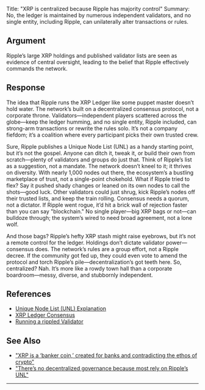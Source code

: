 Title: "XRP is centralized because Ripple has majority control"
Summary: No, the ledger is maintained by numerous independent validators, and no single entity, including Ripple, can unilaterally alter transactions or rules.

## Argument  
Ripple’s large XRP holdings and published validator lists are seen as evidence of central oversight, leading to the belief that Ripple effectively commands the network.

## Response  
The idea that Ripple runs the XRP Ledger like some puppet master doesn’t hold water. The network’s built on a decentralized consensus protocol, not a corporate throne. Validators—independent players scattered across the globe—keep the ledger humming, and no single entity, Ripple included, can strong-arm transactions or rewrite the rules solo. It’s not a company fiefdom; it’s a coalition where every participant picks their own trusted crew.

Sure, Ripple publishes a Unique Node List (UNL) as a handy starting point, but it’s not the gospel. Anyone can ditch it, tweak it, or build their own from scratch—plenty of validators and groups do just that. Think of Ripple’s list as a suggestion, not a mandate. The network doesn’t kneel to it; it thrives on diversity. With nearly 1,000 nodes out there, the ecosystem’s a bustling marketplace of trust, not a single-point chokehold.
What if Ripple tried to flex? Say it pushed shady changes or leaned on its own nodes to call the shots—good luck. Other validators could just shrug, kick Ripple’s nodes off their trusted lists, and keep the train rolling. Consensus needs a quorum, not a dictator. If Ripple went rogue, it’d hit a brick wall of rejection faster than you can say "blockchain." No single player—big XRP bags or not—can bulldoze through; the system’s wired to need broad agreement, not a lone wolf.

And those bags? Ripple’s hefty XRP stash might raise eyebrows, but it’s not a remote control for the ledger. Holdings don’t dictate validator power—consensus does. The network’s rules are a group effort, not a Ripple decree. If the community got fed up, they could even vote to amend the protocol and torch Ripple’s pile—decentralization’s got teeth here. So, centralized? Nah. It’s more like a rowdy town hall than a corporate boardroom—messy, diverse, and stubbornly independent.

## References
- [Unique Node List (UNL) Explanation](https://xrpl.org/docs/concepts/consensus-protocol/unl)
- [XRP Ledger Consensus](https://xrpl.org/consensus.html)
- [Running a rippled Validator](https://xrpl.org/run-a-rippled-validator.html)

## See Also
- ["XRP is a ‘banker coin,’ created for banks and contradicting the ethos of crypto"](xrp-is-a-banker-coin-created-for-banks-and-contradicting-the-ethos-of-crypto.html)
- ["There’s no decentralized governance because most rely on Ripple’s UNL"](theres-no-decentralized-governance-because-most-rely-on-ripples-unl.html)

---

